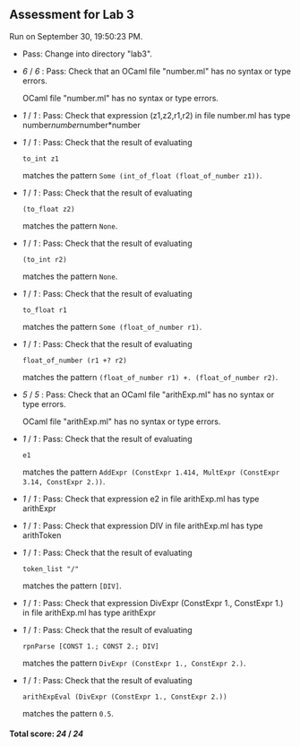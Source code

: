 ## Assessment for Lab 3

Run on September 30, 19:50:23 PM.

+ Pass: Change into directory "lab3".

+  _6_ / _6_ : Pass: Check that an OCaml file "number.ml" has no syntax or type errors.

    OCaml file "number.ml" has no syntax or type errors.



+  _1_ / _1_ : Pass: Check that expression (z1,z2,r1,r2) in file number.ml has type number*number*number*number

+  _1_ / _1_ : Pass: 
Check that the result of evaluating
   ```
   to_int z1
   ```
   matches the pattern `Some (int_of_float (float_of_number z1))`.

   




+  _1_ / _1_ : Pass: 
Check that the result of evaluating
   ```
   (to_float z2)
   ```
   matches the pattern `None`.

   




+  _1_ / _1_ : Pass: 
Check that the result of evaluating
   ```
   (to_int r2)
   ```
   matches the pattern `None`.

   




+  _1_ / _1_ : Pass: 
Check that the result of evaluating
   ```
   to_float r1
   ```
   matches the pattern `Some (float_of_number r1)`.

   




+  _1_ / _1_ : Pass: 
Check that the result of evaluating
   ```
   float_of_number (r1 +? r2)
   ```
   matches the pattern `(float_of_number r1) +. (float_of_number r2)`.

   




+  _5_ / _5_ : Pass: Check that an OCaml file "arithExp.ml" has no syntax or type errors.

    OCaml file "arithExp.ml" has no syntax or type errors.



+  _1_ / _1_ : Pass: 
Check that the result of evaluating
   ```
   e1
   ```
   matches the pattern `AddExpr (ConstExpr 1.414, MultExpr (ConstExpr 3.14, ConstExpr 2.))`.

   




+  _1_ / _1_ : Pass: Check that expression e2 in file arithExp.ml has type arithExpr

+  _1_ / _1_ : Pass: Check that expression DIV in file arithExp.ml has type arithToken

+  _1_ / _1_ : Pass: 
Check that the result of evaluating
   ```
   token_list "/"
   ```
   matches the pattern `[DIV]`.

   




+  _1_ / _1_ : Pass: Check that expression DivExpr (ConstExpr 1., ConstExpr 1.) in file arithExp.ml has type arithExpr

+  _1_ / _1_ : Pass: 
Check that the result of evaluating
   ```
   rpnParse [CONST 1.; CONST 2.; DIV]
   ```
   matches the pattern `DivExpr (ConstExpr 1., ConstExpr 2.)`.

   




+  _1_ / _1_ : Pass: 
Check that the result of evaluating
   ```
   arithExpEval (DivExpr (ConstExpr 1., ConstExpr 2.))
   ```
   matches the pattern `0.5`.

   




#### Total score: _24_ / _24_

